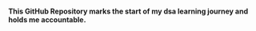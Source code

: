 <h4>This GitHub Repository marks the start of my dsa learning journey and holds me accountable.</h4>
